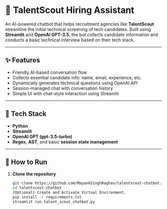 # 💼 TalentScout Hiring Assistant

An AI-powered chatbot that helps recruitment agencies like **TalentScout** streamline the initial technical screening of tech candidates. Built using **Streamlit** and **OpenAI GPT-3.5**, the bot collects candidate information and conducts a basic technical interview based on their tech stack.

---

## ✨ Features

- Friendly AI-based conversation flow
- Collects essential candidate info: name, email, experience, etc.
- Dynamically generates technical questions using OpenAI API
- Session-managed chat with conversation history
- Simple UI with chat-style interaction using Streamlit

---

## 🧠 Tech Stack

- **Python**
- **Streamlit**
- **OpenAI GPT (gpt-3.5-turbo)**
- **Regex**, **AST**, and basic **session state management**

---

## 🚀 How to Run

1. **Clone the repository**
   ```bash
   git clone https://github.com/MayankSinghRaghav/talentscout-chatbot.git
   cd talentscout-chatbot
   (Optional) Create and Activate Virtual Environment.
   pip install -r requirements.txt
   streamlit run talent_scout_chatbot.py
   
   
   
